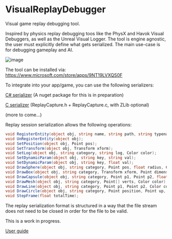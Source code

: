 # VisualReplayDebugger
Visual game replay debugging tool.

Inspired by physics replay debugging toos like the PhysX and Havok Visual Debuggers, as well as the Unreal Visual Logger.
The tool is engine agnostic, the user must explicitly define what gets serialized.
The main use-case is for debugging gameplay and AI.

![image](https://user-images.githubusercontent.com/44268295/137595268-1eddf06a-293e-4743-9abc-3efb9a5ccc33.png)

The tool can be installed via: https://www.microsoft.com/store/apps/9NT19LVXQS0F

To integrate into your app/game, you can use the following serializers:

[C# serializer](Replay/Serializers/dotnet/ReplayCapture.cs) (A nuget package for this is in preparation)

[C serializer](Replay/Serializers/c/ReplayCapture.h) (ReplayCapture.h + ReplayCapture.c, with ZLib optional)

(more to come...)

Replay session serialization allows the following operations:

``` C#
void RegisterEntity(object obj, string name, string path, string typename, string categoryname, Transform initialTransofrm, Dictionary<string, string> staticParameters = null);
void UnRegisterEntity(object obj);
void SetPosition(object obj, Point pos);
void SetTransform(object obj, Transform xform);
void SetLog(object obj, string category, string log, Color color);
void SetDynamicParam(object obj, string key, string val);
void SetDynamicParam(object obj, string key, float val);
void DrawSphere(object obj, string category, Point pos, float radius, Color color);
void DrawBox(object obj, string category, Transform xform, Point dimensions, Color color);
void DrawCapsule(object obj, string category, Point p1, Point p2, float radius, Color color);
void DrawMesh(object obj, string category, Point[] verts, Color color);
void DrawLine(object obj, string category, Point p1, Point p2, Color color);
void DrawCircle(object obj, string category, Point position, Point up, float radius, Color color);
void StepFrame(float totalTime);
```

The replay serialization format is structured in a way that the file stream does not need to be closed in order for the file to be valid.

This is a work in progress.

[User guide](USERGUIDE.md)
